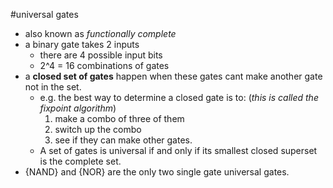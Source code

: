 #universal gates
- also known as *functionally complete*
- a binary gate takes 2 inputs
	- there are 4 possible input bits
	- 2^4 = 16 combinations of gates
- a **closed set of gates** happen when these gates cant make another gate not in the set.
	- e.g. the best way to determine a closed gate is to: (*this is called the fixpoint algorithm*)
		1. make a combo of three of them
		2. switch up the combo
		3. see if they can make other gates.
	- A set of gates is universal if and only if its smallest closed superset is the complete set.
- {NAND} and {NOR} are the only two single gate universal gates.